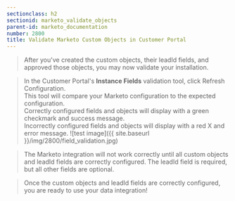 ```yaml
---
sectionclass: h2
sectionid: marketo_validate_objects
parent-id: marketo_documentation
number: 2800
title: Validate Marketo Custom Objects in Customer Portal
---
```


>After you've created the custom objects, their leadId fields, and approved those objects, you may now validate your installation.

>In the Customer Portal's **Instance Fields** validation tool, click Refresh Configuration.  
This tool will compare your Marketo configuration to the expected configuration.  
Correctly configured fields and objects will display with a green checkmark and success message.   
Incorrectly configured fields and objects will display with a red X and error message.
![test image]({{ site.baseurl }}/img/2800/field_validation.jpg)

>The Marketo integration will not work correctly until all custom objects and leadId fields are correctly configured.  The leadId field is required, but all other fields are optional.  

>Once the custom objects and leadId fields are correctly configured, you are ready to use your data integration!
